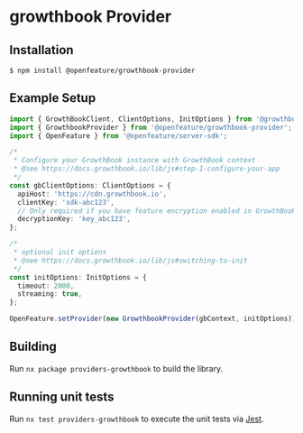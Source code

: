 # growthbook Provider

## Installation

```
$ npm install @openfeature/growthbook-provider
```

## Example Setup

```typescript
import { GrowthBookClient, ClientOptions, InitOptions } from '@growthbook/growthbook';
import { GrowthbookProvider } from '@openfeature/growthbook-provider';
import { OpenFeature } from '@openfeature/server-sdk';

/*
 * Configure your GrowthBook instance with GrowthBook context
 * @see https://docs.growthbook.io/lib/js#step-1-configure-your-app
 */
const gbClientOptions: ClientOptions = {
  apiHost: 'https://cdn.growthbook.io',
  clientKey: 'sdk-abc123',
  // Only required if you have feature encryption enabled in GrowthBook
  decryptionKey: 'key_abc123',
};

/*
 * optional init options
 * @see https://docs.growthbook.io/lib/js#switching-to-init
 */
const initOptions: InitOptions = {
  timeout: 2000,
  streaming: true,
};

OpenFeature.setProvider(new GrowthbookProvider(gbContext, initOptions));
```

## Building

Run `nx package providers-growthbook` to build the library.

## Running unit tests

Run `nx test providers-growthbook` to execute the unit tests via [Jest](https://jestjs.io).

